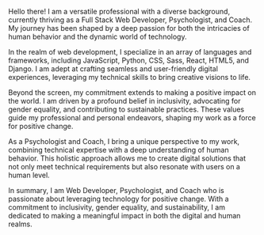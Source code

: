 
Hello there! I am a versatile professional with a diverse background, currently thriving as a Full Stack Web Developer, Psychologist, and Coach. My journey has been shaped by a deep passion for both the intricacies of human behavior and the dynamic world of technology.

In the realm of web development, I specialize in an array of languages and frameworks, including JavaScript, Python, CSS, Sass, React, HTML5, and Django. I am adept at crafting seamless and user-friendly digital experiences, leveraging my technical skills to bring creative visions to life.

Beyond the screen, my commitment extends to making a positive impact on the world. I am driven by a profound belief in inclusivity, advocating for gender equality, and contributing to sustainable practices. These values guide my professional and personal endeavors, shaping my work as a force for positive change.

As a Psychologist and Coach, I bring a unique perspective to my work, combining technical expertise with a deep understanding of human behavior. This holistic approach allows me to create digital solutions that not only meet technical requirements but also resonate with users on a human level.

In summary, I am  Web Developer, Psychologist, and Coach who is passionate about leveraging technology for positive change. With a commitment to inclusivity, gender equality, and sustainability, I am dedicated to making a meaningful impact in both the digital and human realms.
